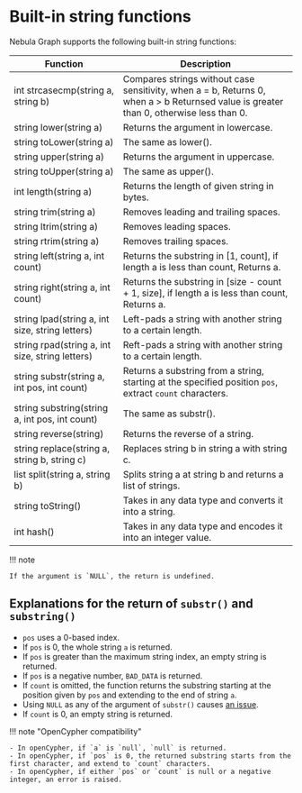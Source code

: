 # Built-in string functions

Nebula Graph supports the following built-in string functions:

Function| Description |
----  |  ----|
int strcasecmp(string a, string b) | Compares strings without case sensitivity, when a = b, Returns 0, when a > b Returnsed value is greater than 0, otherwise less than 0. |
string lower(string a) | Returns the argument in lowercase. |
string toLower(string a) | The same as lower(). |
string upper(string a) | Returns the argument in uppercase. |
string toUpper(string a) | The same as upper(). |
int length(string a) | Returns the length of given string in bytes. |
string trim(string a) | Removes leading and trailing spaces. |
string ltrim(string a) | Removes leading spaces. |
string rtrim(string a) | Removes trailing spaces. |
string left(string a, int count) | Returns the substring in [1, count], if length a is less than count, Returns a. |
string right(string a, int count) | Returns the substring in [size - count + 1, size], if length a is less than count, Returns a. |
string lpad(string a, int size, string letters) | Left-pads a string with another string to a certain length.|
string rpad(string a, int size, string letters)| Reft-pads a string with another string to a certain length.  |
string substr(string a, int pos, int count) | Returns a substring from a string, starting at the specified position `pos`, extract `count` characters. |
string substring(string a, int pos, int count) | The same as substr(). |
string reverse(string) | Returns the reverse of a string.
string replace(string a, string b, string c) | Replaces string b in string a with string c.
list split(string a, string b) | Splits string a at string b and returns a list of strings.
string toString() | Takes in any data type and converts it into a string.
int hash() | Takes in any data type and encodes it into an integer value. |

!!! note

    If the argument is `NULL`, the return is undefined.

## Explanations for the return of `substr()` and `substring()`

- `pos` uses a 0-based index.
- If `pos` is 0, the whole string `a` is returned.
- If `pos` is greater than the maximum string index, an empty string is returned.
- If `pos` is a negative number, `BAD_DATA` is returned.
- If `count` is omitted, the function returns the substring starting at the position given by `pos` and
extending to the end of string `a`.
- Using `NULL` as any of the argument of `substr()` causes [an issue](https://github.com/vesoft-inc/nebula-graph/issues/878).
- If `count` is 0, an empty string is returned.

!!! note "OpenCypher compatibility"

    - In openCypher, if `a` is `null`, `null` is returned.
    - In openCypher, if `pos` is 0, the returned substring starts from the first character, and extend to `count` characters.
    - In openCypher, if either `pos` or `count` is null or a negative integer, an error is raised.
